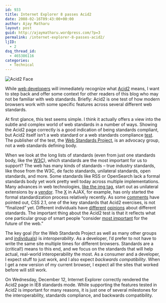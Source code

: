 ```yaml
---
id: 933
title: Internet Explorer 8 passes Acid2
date: 2008-02-16T09:43:00+00:00
author: Ajay Matharu
layout: post
guid: http://ajaymatharu.wordpress.com/?p=3
permalink: /internet-explorer-8-passes-acid2/
ljID:
  - 2
dsq_thread_id:
  - 465386116
categories:
  - Technical
---
```

![Acid2 Face](http://ieblog.members.winisp.net/images/AcidTest2.PNG)

While [web developers](http://msdn2.microsoft.com/en-us/ie/default.aspx) will immediately recognize what [Acid2](http://en.wikipedia.org/wiki/Acid2) means, I want to step back and offer some context for other readers of this blog who may not be familiar with web standards. Briefly: Acid2 is one test of how modern browsers work with some specific features across several different web standards.

At first glance, this test seems simple. I think it actually offers a view into the subtle and complex world of web standards in a number of ways. Showing the Acid2 page correctly is a good indication of being standards compliant, but Acid2 itself isn’t a web standard or a web standards compliance [test](http://www.webstandards.org/action/acid2/guide/). The publisher of the test, the [Web Standards Project](http://www.webstandards.org/), is an advocacy group, not a web standards defining body.

When we look at the long lists of standards (even from just one standards body, like the [W3C](http://www.w3.org)), which standards are the most important for us to support? The web has many kinds of standards – true industry standards, like those from the W3C, de facto standards, unilateral standards, open standards, and more. Some standards like RSS or OpenSearch lack a formal standards body yet work pretty well today across multiple implementations. Many advances in web technologies, [like the img tag](http://1997.webhistory.org/www.lists/www-talk.1993q1/0182.html), start out as unilateral extensions by a [vendor](http://developer.mozilla.org/en/docs/CSS_Reference:Mozilla_Extensions). The [X](http://msdn2.microsoft.com/en-us/library/ms537505.aspx) in AJAX, for example, has only started the formal standardization process relatively recently. As some [comments](http://www.webstandards.org/2007/12/13/opera-complains-to-europe-over-ie-lock-in/#comment-59176) have pointed out, CSS 2.1, one of the key standards that Acid2 exercises, is not “finalized” yet. Different individuals have [different](http://blogs.msdn.com/ie/archive/2007/12/05/internet-explorer-8.aspx#6717629) [opinions](http://blogs.msdn.com/ie/archive/2007/12/05/internet-explorer-8.aspx#6679356) about different standards. The important thing about the Acid2 test is that it reflects what one particular group of smart people “consider [most important](http://www.webstandards.org/action/acid2/guide/) for the future of the web.”

The key goal (for the Web Standards Project as well as many other groups and [individuals](http://www.microsoft.com/mscorp/execmail/2005/02-03interoperability.mspx)) is _interoperability_. As a developer, I’d prefer to not have to write the same site multiple times for different browsers. Standards are a (critical!) means to this end, and we focus on the standards that will help actual, real-world interoperability the most. As a consumer and a developer, I expect stuff to just work, and I also expect _backwards compatibility_. When I get a new version of my current browser, I expect all the sites that worked before will still work.

On Wednesday, December 12, Internet Explorer correctly rendered the Acid2 page in IE8 standards mode. While supporting the features tested in Acid2 is important for many reasons, it is just one of several milestones for the interoperability, standards compliance, and backwards compatibility.